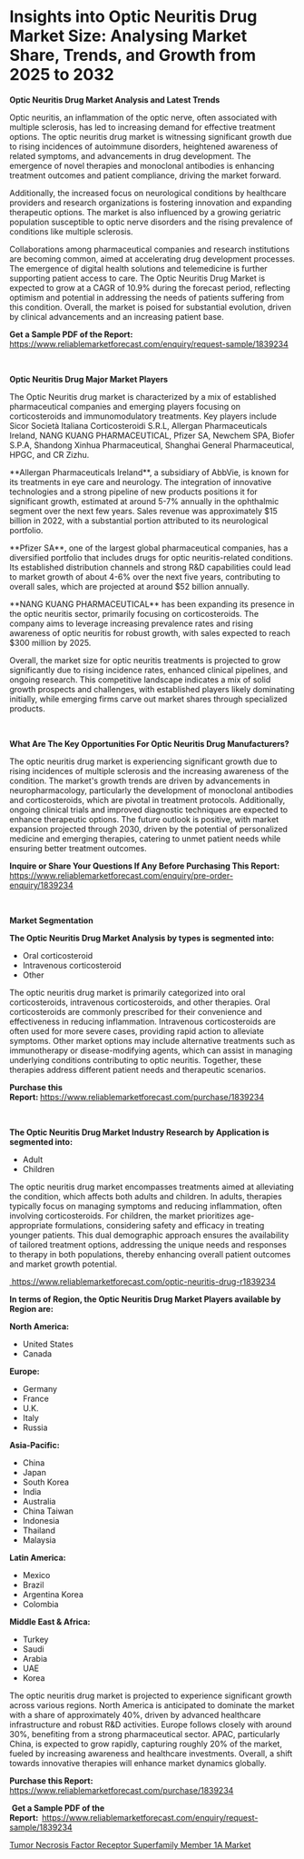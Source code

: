 <p><h1>Insights into Optic Neuritis Drug Market Size: Analysing Market Share, Trends, and Growth from 2025 to 2032</h1></p><p><strong>Optic Neuritis Drug Market Analysis and Latest Trends</strong></p>
<p><p>Optic neuritis, an inflammation of the optic nerve, often associated with multiple sclerosis, has led to increasing demand for effective treatment options. The optic neuritis drug market is witnessing significant growth due to rising incidences of autoimmune disorders, heightened awareness of related symptoms, and advancements in drug development. The emergence of novel therapies and monoclonal antibodies is enhancing treatment outcomes and patient compliance, driving the market forward.</p><p>Additionally, the increased focus on neurological conditions by healthcare providers and research organizations is fostering innovation and expanding therapeutic options. The market is also influenced by a growing geriatric population susceptible to optic nerve disorders and the rising prevalence of conditions like multiple sclerosis.</p><p>Collaborations among pharmaceutical companies and research institutions are becoming common, aimed at accelerating drug development processes. The emergence of digital health solutions and telemedicine is further supporting patient access to care. The Optic Neuritis Drug Market is expected to grow at a CAGR of 10.9% during the forecast period, reflecting optimism and potential in addressing the needs of patients suffering from this condition. Overall, the market is poised for substantial evolution, driven by clinical advancements and an increasing patient base.</p></p>
<p><strong>Get a Sample PDF of the Report:&nbsp;</strong> <a href="https://www.reliablemarketforecast.com/enquiry/request-sample/1839234?utm_campaign=3108&utm_medium=2&utm_source=Github&utm_content=ia&utm_term=09032025&utm_id=optic-neuritis-drug">https://www.reliablemarketforecast.com/enquiry/request-sample/1839234</a></p>
<p>&nbsp;</p>
<p><strong>Optic Neuritis Drug Major Market Players</strong></p>
<p><p>The Optic Neuritis drug market is characterized by a mix of established pharmaceutical companies and emerging players focusing on corticosteroids and immunomodulatory treatments. Key players include Sicor Società Italiana Corticosteroidi S.R.L, Allergan Pharmaceuticals Ireland, NANG KUANG PHARMACEUTICAL, Pfizer SA, Newchem SPA, Biofer S.P.A, Shandong Xinhua Pharmaceutical, Shanghai General Pharmaceutical, HPGC, and CR Zizhu.</p><p>**Allergan Pharmaceuticals Ireland**, a subsidiary of AbbVie, is known for its treatments in eye care and neurology. The integration of innovative technologies and a strong pipeline of new products positions it for significant growth, estimated at around 5-7% annually in the ophthalmic segment over the next few years. Sales revenue was approximately $15 billion in 2022, with a substantial portion attributed to its neurological portfolio.</p><p>**Pfizer SA**, one of the largest global pharmaceutical companies, has a diversified portfolio that includes drugs for optic neuritis-related conditions. Its established distribution channels and strong R&D capabilities could lead to market growth of about 4-6% over the next five years, contributing to overall sales, which are projected at around $52 billion annually.</p><p>**NANG KUANG PHARMACEUTICAL** has been expanding its presence in the optic neuritis sector, primarily focusing on corticosteroids. The company aims to leverage increasing prevalence rates and rising awareness of optic neuritis for robust growth, with sales expected to reach $300 million by 2025.</p><p>Overall, the market size for optic neuritis treatments is projected to grow significantly due to rising incidence rates, enhanced clinical pipelines, and ongoing research. This competitive landscape indicates a mix of solid growth prospects and challenges, with established players likely dominating initially, while emerging firms carve out market shares through specialized products.</p></p>
<p>&nbsp;</p>
<p><strong>What Are The Key Opportunities For Optic Neuritis Drug Manufacturers?</strong></p>
<p><p>The optic neuritis drug market is experiencing significant growth due to rising incidences of multiple sclerosis and the increasing awareness of the condition. The market's growth trends are driven by advancements in neuropharmacology, particularly the development of monoclonal antibodies and corticosteroids, which are pivotal in treatment protocols. Additionally, ongoing clinical trials and improved diagnostic techniques are expected to enhance therapeutic options. The future outlook is positive, with market expansion projected through 2030, driven by the potential of personalized medicine and emerging therapies, catering to unmet patient needs while ensuring better treatment outcomes.</p></p>
<p><strong>Inquire or Share Your Questions If Any Before Purchasing This Report:</strong> <a href="https://www.reliablemarketforecast.com/enquiry/pre-order-enquiry/1839234?utm_campaign=3108&utm_medium=2&utm_source=Github&utm_content=ia&utm_term=09032025&utm_id=optic-neuritis-drug">https://www.reliablemarketforecast.com/enquiry/pre-order-enquiry/1839234</a></p>
<p>&nbsp;</p>
<p><strong>Market Segmentation</strong></p>
<p><strong>The Optic Neuritis Drug Market Analysis by types is segmented into:</strong></p>
<p><ul><li>Oral corticosteroid</li><li>Intravenous corticosteroid</li><li>Other</li></ul></p>
<p><p>The optic neuritis drug market is primarily categorized into oral corticosteroids, intravenous corticosteroids, and other therapies. Oral corticosteroids are commonly prescribed for their convenience and effectiveness in reducing inflammation. Intravenous corticosteroids are often used for more severe cases, providing rapid action to alleviate symptoms. Other market options may include alternative treatments such as immunotherapy or disease-modifying agents, which can assist in managing underlying conditions contributing to optic neuritis. Together, these therapies address different patient needs and therapeutic scenarios.</p></p>
<p><strong>Purchase this Report:&nbsp;</strong><a href="https://www.reliablemarketforecast.com/purchase/1839234?utm_campaign=3108&utm_medium=2&utm_source=Github&utm_content=ia&utm_term=09032025&utm_id=optic-neuritis-drug">https://www.reliablemarketforecast.com/purchase/1839234</a></p>
<p>&nbsp;</p>
<p><strong>The Optic Neuritis Drug Market Industry Research by Application is segmented into:</strong></p>
<p><ul><li>Adult</li><li>Children</li></ul></p>
<p><p>The optic neuritis drug market encompasses treatments aimed at alleviating the condition, which affects both adults and children. In adults, therapies typically focus on managing symptoms and reducing inflammation, often involving corticosteroids. For children, the market prioritizes age-appropriate formulations, considering safety and efficacy in treating younger patients. This dual demographic approach ensures the availability of tailored treatment options, addressing the unique needs and responses to therapy in both populations, thereby enhancing overall patient outcomes and market growth potential.</p></p>
<p><a href="https://www.reliablemarketforecast.com/optic-neuritis-drug-r1839234?utm_campaign=3108&utm_medium=2&utm_source=Github&utm_content=ia&utm_term=09032025&utm_id=optic-neuritis-drug">&nbsp;https://www.reliablemarketforecast.com/optic-neuritis-drug-r1839234</a></p>
<p><strong>In terms of Region, the Optic Neuritis Drug Market Players available by Region are:</strong></p>
<p>
    <p> <strong> North America: </strong>
        <ul>
            <li>United States</li>
            <li>Canada</li>
        </ul>
        </p> 
    <p> <strong> Europe: </strong>
        <ul>
            <li>Germany</li>
            <li>France</li>
            <li>U.K.</li>
            <li>Italy</li>
            <li>Russia</li>
        </ul>
        </p> 
    <p> <strong> Asia-Pacific: </strong>
        <ul>
            <li>China</li>
            <li>Japan</li>
            <li>South Korea</li>
            <li>India</li>
            <li>Australia</li>
            <li>China Taiwan</li>
            <li>Indonesia</li>
            <li>Thailand</li>
            <li>Malaysia</li>
        </ul>
        </p> 
    <p> <strong> Latin America: </strong>
        <ul>
            <li>Mexico</li>
            <li>Brazil</li>
            <li>Argentina Korea</li>
            <li>Colombia</li>
        </ul>
        </p> 
    <p> <strong> Middle East & Africa: </strong>
        <ul>
            <li>Turkey</li>
            <li>Saudi</li>
            <li>Arabia</li>
            <li>UAE</li>
            <li>Korea</li>
        </ul>
    </p>
    </p>
<p><p>The optic neuritis drug market is projected to experience significant growth across various regions. North America is anticipated to dominate the market with a share of approximately 40%, driven by advanced healthcare infrastructure and robust R&D activities. Europe follows closely with around 30%, benefiting from a strong pharmaceutical sector. APAC, particularly China, is expected to grow rapidly, capturing roughly 20% of the market, fueled by increasing awareness and healthcare investments. Overall, a shift towards innovative therapies will enhance market dynamics globally.</p></p>
<p><strong>Purchase this Report: </strong><a href="https://www.reliablemarketforecast.com/purchase/1839234?utm_campaign=3108&utm_medium=2&utm_source=Github&utm_content=ia&utm_term=09032025&utm_id=optic-neuritis-drug">https://www.reliablemarketforecast.com/purchase/1839234</a></p>
<p>&nbsp;<strong>Get a Sample PDF of the Report:&nbsp;&nbsp;</strong><a href="https://www.reliablemarketforecast.com/enquiry/request-sample/1839234?utm_campaign=3108&utm_medium=2&utm_source=Github&utm_content=ia&utm_term=09032025&utm_id=optic-neuritis-drug">https://www.reliablemarketforecast.com/enquiry/request-sample/1839234</a></p>
<p><strong></strong></p>
<p><p><a href="https://github.com/xalatieusope/Market-Research-Report-List-1/blob/main/tumor-necrosis-factor-receptor-superfamily-member-1a-market.md?utm_campaign=3108&utm_medium=2&utm_source=Github&utm_content=ia&utm_term=09032025&utm_id=optic-neuritis-drug">Tumor Necrosis Factor Receptor Superfamily Member 1A Market</a></p></p>